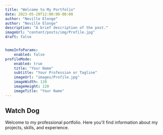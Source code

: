 ```yaml
---
title: "Welcome to My Portfolio"
date: 2023-05-20T12:00:00-00:00
author: "Neville Elonge"
author: "Neville Elonge"
description: "A brief description of the post."
imageUrl: "content/posts/img/Profile.jpg"
draft: false


homeInfoParams:
    enabled: false
profileMode:
    enabled: true
    title: "Your Name"
    subtitle: "Your Profession or Tagline"
    imageUrl: "images/Profile.jpg"
    imageWidth: 120
    imageHeight: 120
    imageTitle: "Your Name"
---
```

## Watch Dog
 
Welcome to my professional portfolio. Here you'll find information about my projects, skills, and experience.